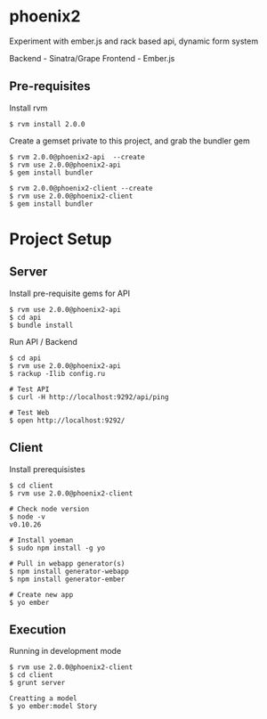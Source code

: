 phoenix2
========

Experiment with ember.js and rack based api, dynamic form system

Backend - Sinatra/Grape
Frontend - Ember.js

Pre-requisites
---

Install rvm

	$ rvm install 2.0.0

Create a gemset private to this project, and grab the bundler gem

	$ rvm 2.0.0@phoenix2-api  --create
	$ rvm use 2.0.0@phoenix2-api
	$ gem install bundler

	$ rvm 2.0.0@phoenix2-client --create
	$ rvm use 2.0.0@phoenix2-client
	$ gem install bundler


Project Setup 
===

Server
---

Install pre-requisite gems for API

	$ rvm use 2.0.0@phoenix2-api
	$ cd api
	$ bundle install
	
Run API / Backend

	$ cd api
	$ rvm use 2.0.0@phoenix2-api
	$ rackup -Ilib config.ru

	# Test API
	$ curl -H http://localhost:9292/api/ping
	
	# Test Web
	$ open http://localhost:9292/
	
Client
---

Install prerequisistes

	$ cd client
	$ rvm use 2.0.0@phoenix2-client
		
	# Check node version
	$ node -v
	v0.10.26
	
	# Install yoeman
	$ sudo npm install -g yo
	
	# Pull in webapp generator(s)
	$ npm install generator-webapp
	$ npm install generator-ember
	
	# Create new app 
	$ yo ember

Execution
---
	
Running in development mode

	$ rvm use 2.0.0@phoenix2-client
	$ cd client
	$ grunt server
	
	Creatting a model
	$ yo ember:model Story

